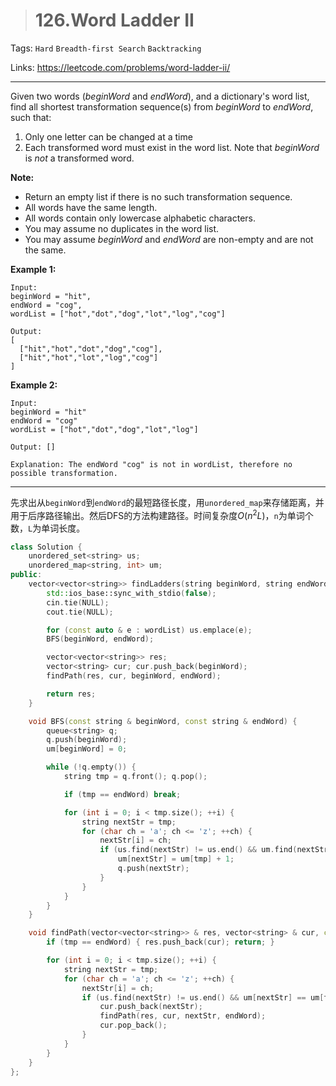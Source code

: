 > # 126.Word Ladder II

Tags: `Hard` `Breadth-first Search` `Backtracking`

Links: https://leetcode.com/problems/word-ladder-ii/

------

Given two words (*beginWord* and *endWord*), and a dictionary's word list, find all shortest transformation sequence(s) from *beginWord* to *endWord*, such that:

1. Only one letter can be changed at a time
2. Each transformed word must exist in the word list. Note that *beginWord* is *not* a transformed word.

**Note:**

- Return an empty list if there is no such transformation sequence.
- All words have the same length.
- All words contain only lowercase alphabetic characters.
- You may assume no duplicates in the word list.
- You may assume *beginWord* and *endWord* are non-empty and are not the same.

**Example 1:**

```
Input:
beginWord = "hit",
endWord = "cog",
wordList = ["hot","dot","dog","lot","log","cog"]

Output:
[
  ["hit","hot","dot","dog","cog"],
  ["hit","hot","lot","log","cog"]
]
```

**Example 2:**

```
Input:
beginWord = "hit"
endWord = "cog"
wordList = ["hot","dot","dog","lot","log"]

Output: []

Explanation: The endWord "cog" is not in wordList, therefore no possible transformation.
```

-----

先求出从`beginWord`到`endWord`的最短路径长度，用`unordered_map`来存储距离，并用于后序路径输出。然后DFS的方法构建路径。时间复杂度$O(n^2 L)$，`n`为单词个数，`L`为单词长度。

```c++
class Solution {
    unordered_set<string> us;
    unordered_map<string, int> um;
public:
    vector<vector<string>> findLadders(string beginWord, string endWord, vector<string>& wordList) {
        std::ios_base::sync_with_stdio(false);
        cin.tie(NULL);
        cout.tie(NULL);

        for (const auto & e : wordList) us.emplace(e);
        BFS(beginWord, endWord);

        vector<vector<string>> res;
        vector<string> cur; cur.push_back(beginWord);
        findPath(res, cur, beginWord, endWord);

        return res;
    }

    void BFS(const string & beginWord, const string & endWord) {
        queue<string> q;
        q.push(beginWord);
        um[beginWord] = 0;

        while (!q.empty()) {
            string tmp = q.front(); q.pop();

            if (tmp == endWord) break;

            for (int i = 0; i < tmp.size(); ++i) {
                string nextStr = tmp;
                for (char ch = 'a'; ch <= 'z'; ++ch) {
                    nextStr[i] = ch;
                    if (us.find(nextStr) != us.end() && um.find(nextStr) == um.end()) {
                        um[nextStr] = um[tmp] + 1;
                        q.push(nextStr);
                    }
                }
            }
        }
    }

    void findPath(vector<vector<string>> & res, vector<string> & cur, const string & tmp, const string & endWord) {
        if (tmp == endWord) { res.push_back(cur); return; }

        for (int i = 0; i < tmp.size(); ++i) {
        	string nextStr = tmp;
        	for (char ch = 'a'; ch <= 'z'; ++ch) {
        		nextStr[i] = ch;
        		if (us.find(nextStr) != us.end() && um[nextStr] == um[tmp] + 1) {
        			cur.push_back(nextStr);
        			findPath(res, cur, nextStr, endWord);
        			cur.pop_back();
        		}
        	}
        }
    }
};
```

